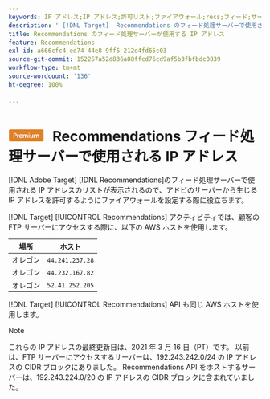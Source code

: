```yaml
---
keywords: IP アドレス;IP アドレス;許可リスト;ファイアウォール;recs;フィード;サーバー;Adobe Experience Cloud;Recommendations
description: ' [!DNL Target]  Recommendations のフィード処理サーバーで使用される IP アドレスのリストが表示されるので、アドビのサーバーから生じる IP アドレスを許可するようにファイアウォールを設定する際に役立ちます。'
title: Recommendations のフィード処理サーバーが使用する IP アドレス
feature: Recommendations
exl-id: a666cfc4-ed74-44e8-9ff5-212e4fd65c03
source-git-commit: 152257a52d836a88ffcd76cd9af5b3fbfbdc0839
workflow-type: tm+mt
source-wordcount: '136'
ht-degree: 100%

---
```


# ![PREMIUM](/help/main/assets/premium.png) Recommendations フィード処理サーバーで使用される IP アドレス

[!DNL Adobe Target] [!DNL Recommendations]のフィード処理サーバーで使用される IP アドレスのリストが表示されるので、アドビのサーバーから生じる IP アドレスを許可するようにファイアウォールを設定する際に役立ちます。

[!DNL Target] [!UICONTROL Recommendations] アクティビティでは、顧客の FTP サーバーにアクセスする際に、以下の AWS ホストを使用します。

| 場所 | ホスト |
| --- | --- |
| オレゴン | `44.241.237.28` |
| オレゴン | `44.232.167.82` |
| オレゴン | `52.41.252.205` |

[!DNL Target] [!UICONTROL Recommendations] API も同じ AWS ホストを使用します。

>[!NOTE]
>
>これらの IP アドレスの最終更新日は、2021 年 3 月 16 日（PT）です。 以前は、FTP サーバーにアクセスするサーバーは、192.243.242.0/24 の IP アドレスの CIDR ブロックにありました。 Recommendations API をホストするサーバーは、192.243.224.0/20 の IP アドレスの CIDR ブロックに含まれていました。
